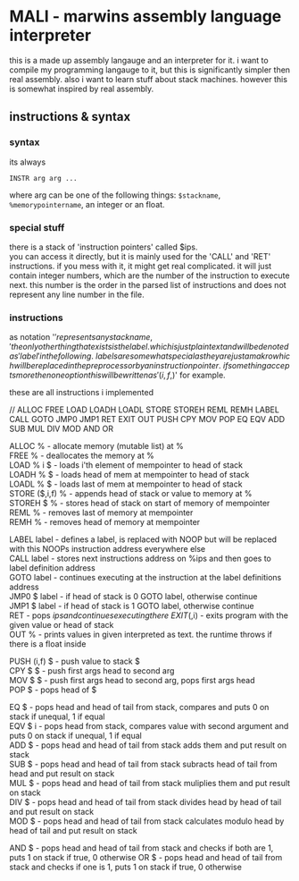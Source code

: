 # MALI - marwins assembly language interpreter

this is a made up assembly langauge and an interpreter for it.
i want to compile my programming langauge to it, but this is significantly simpler then real assembly.
also i want to learn stuff about stack machines.
however this is somewhat inspired by real assembly.


## instructions & syntax

### syntax

its always 
```
INSTR arg arg ...
```
where arg can be one of the following things: `$stackname`, `%memorypointername`, an integer or an float.

### special stuff
there is a stack of 'instruction pointers' called $ips.\
you can access it directly, but it is mainly used for the 'CALL' and 'RET' instructions. if you mess with it, it might get real complicated. it will just contain integer numbers, which are the number of the instruction to execute next. this number is the order in the parsed list of instructions and does not represent any line number in the file.

### instructions
as notation '$' represents any stack name, '%' any pointer name 'i' any int and 'f' any float.\
the only other thing that exists is the label. which is just plain text and will be denoted as 'label' in the following.\
labels are somewhat special as they are just a makro which will be replaced in the preprocessor by an instruction pointer.\
if something accepts more then one option this will be written as '(i,f,%,$)' for example.

these are all instructions i implemented

// ALLOC FREE LOAD LOADH LOADL STORE STOREH REML REMH LABEL CALL GOTO JMP0 JMP1 RET EXIT OUT PUSH CPY MOV POP EQ EQV ADD SUB MUL DIV MOD AND OR

ALLOC % - allocate memory (mutable list) at %\
FREE % - deallocates the memory at %\
LOAD % i $ - loads i'th element of mempointer to head of stack\
LOADH % $ - loads head of mem at mempointer to head of stack\
LOADL % $ - loads last of mem at mempointer to head of stack\
STORE ($,i,f) % - appends head of stack or value to memory at %\
STOREH $ % - stores head of stack on start of memory of mempointer\
REML % - removes last of memory at mempointer\
REMH % - removes head of memory at mempointer

LABEL label - defines a label, is replaced with NOOP but will be replaced with this NOOPs instruction address everywhere else\
CALL label - stores next instructions address on %ips and then goes to label definition address\
GOTO label - continues executing at the instruction at the label definitions address \
JMP0 $ label - if head of stack is 0 GOTO label, otherwise continue\
JMP1 $ label - if head of stack is 1 GOTO label, otherwise continue\
RET - pops $ips and continues executing there\
EXIT ($,i) - exits program with the given value or head of stack\
OUT % - prints values in given interpreted as text. the runtime throws if there is a float inside

PUSH (i,f) $ - push value to stack $\
CPY $ $ - push first args head to second arg\
MOV $ $ - push first args head to second arg, pops first args head\
POP $ - pops head of $

EQ $ - pops head and head of tail from stack, compares and puts 0 on stack if unequal, 1 if equal\
EQV $ i - pops head from stack, compares value with second argument and puts 0 on stack if unequal, 1 if equal\
ADD $ - pops head and head of tail from stack adds them and put result on stack\
SUB $ - pops head and head of tail from stack subracts head of tail from head and put result on stack\
MUL $ - pops head and head of tail from stack muliplies them and put result on stack\
DIV $ - pops head and head of tail from stack divides head by head of tail and put result on stack\
MOD $ - pops head and head of tail from stack calculates modulo head by head of tail and put result on stack

AND $ - pops head and head of tail from stack and checks if both are 1, puts 1 on stack if true, 0 otherwise
OR $ - pops head and head of tail from stack and checks if one is 1, puts 1 on stack if true, 0 otherwise

